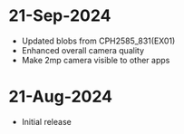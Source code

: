 # 21-Sep-2024
- Updated blobs from CPH2585_831(EX01)
- Enhanced overall camera quality
- Make 2mp camera visible to other apps

# 21-Aug-2024
- Initial release

